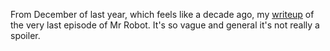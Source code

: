 From December of last year, which feels like a decade ago, my <a href="http://scripting.com/2019/12/23.html#a120326">writeup</a> of the very last episode of Mr Robot. It's so vague and general it's not really a spoiler. 
